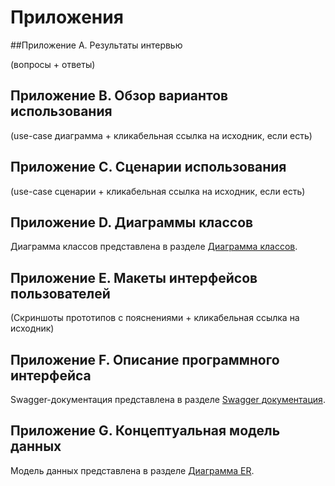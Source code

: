 # Приложения

##Приложение A. Результаты интервью

(вопросы + ответы)

## Приложение B. Обзор вариантов использования

(use-case диаграмма + кликабельная ссылка на исходник, если есть)

## Приложение C. Сценарии использования

(use-case сценарии + кликабельная ссылка на исходник, если есть)

## Приложение D. Диаграммы классов

Диаграмма классов представлена в разделе [Диаграмма классов](uml-classes.md).

## Приложение E. Макеты интерфейсов пользователей

(Скриншоты прототипов с пояснениями + кликабельная ссылка на исходник)

## Приложение F. Описание программного интерфейса

Swagger-документация представлена в разделе [Swagger документация](openapi.md).

## Приложение G. Концептуальная модель данных

Модель данных представлена в разделе [Диаграмма ER](er-diagram.md).

